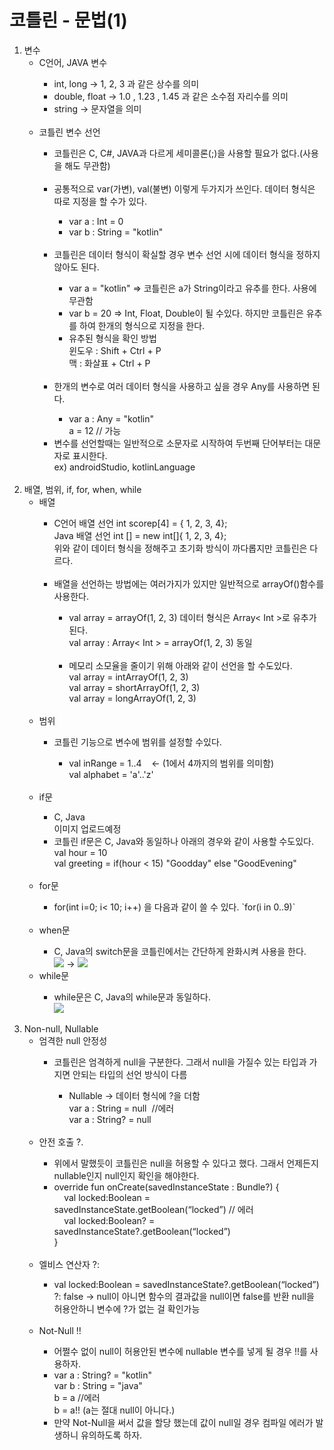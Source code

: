 # 코틀린 - 문법(1)

<ol>
  <li>변수
    <ul>
      <li>C언어, JAVA 변수</li>
      <ul>
        <li>int, long -> 1, 2, 3 과 같은 상수를 의미</li>
        <li>double, float -> 1.0 , 1.23 , 1.45 과 같은 소수점 자리수를 의미</li>
        <li>string -> 문자열을 의미</li><br>
      </ul>
      <li>코틀린 변수 선언</li>
      <ul>
        <li>코틀린은 C, C#, JAVA과 다르게 세미콜론(;)을 사용할 필요가 없다.(사용을 해도 무관함)</li><br>
        <li>공통적으로 var(가변), val(불변) 이렇게 두가지가 쓰인다. 데이터 형식은 따로 지정을 할 수가 있다.</li>
          <ul>
            <li>var a : Int = 0</li>
            <li>var b : String = "kotlin"</li><br>
          </ul>
        <li>코틀린은 데이터 형식이 확실할 경우 변수 선언 시에 데이터 형식을 정하지 않아도 된다.</li>
          <ul>
            <li>var a = "kotlin" => 코틀린은 a가 String이라고 유추를 한다. 사용에 무관함</li>
            <li>var b = 20  => Int, Float, Double이 될 수있다. 하지만 코틀린은 유추를 하여 한개의 형식으로 지정을 한다.</li>
            <li>유추된 형식을 확인 방법<br>
            윈도우 : Shift + Ctrl + P<br>
                  맥 : 화살표 + Ctrl + P</li><br>
          </ul>
        <li>한개의 변수로 여러 데이터 형식을 사용하고 싶을 경우 Any를 사용하면 된다.</li>
          <ul>
             <li>var a : Any = "kotlin"<br>
             a = 12 // 가능</li>
          </ul>
        <li>변수를 선언할때는 일반적으로 소문자로 시작하여 두번째 단어부터는 대문자로 표시한다.<br> ex) androidStudio, kotlinLanguage</li>
      </ul>
    </ul>
  </li>
  <br/>
  <li>배열, 범위, if, for, when, while
    <ul>
        <li>배열</li>
          <ul>
            <li>C언어 배열 선언 int scorep[4] = { 1, 2, 3, 4};<br>Java 배열 선언 int [] = new int[]{ 1, 2, 3, 4};<br>위와 같이 데이터 형식을 정해주고 초기화 방식이 까다롭지만 코틀린은 다르다.</li><br>
            <li>배열을 선언하는 방법에는 여러가지가 있지만 일반적으로 arrayOf()함수를 사용한다.</li>
              <ul>
                <li>val array = arrayOf(1, 2, 3) 데이터 형식은 Array< Int >로 유추가 된다.<br> val array : Array< Int > = arrayOf(1, 2, 3) 동일</li><br>
                <li>메모리 소모율을 줄이기 위해 아래와 같이 선언을 할 수도있다.<br> val array = intArrayOf(1, 2, 3) <br>val array = shortArrayOf(1, 2, 3)<br>val array = longArrayOf(1, 2, 3)</li><br>
              </ul>
          </ul>      
        <li>범위</li>
          <ul>
            <li>코틀린 기능으로 변수에 범위를 설정할 수있다.</li>
              <ul>
                <li>val inRange = 1..4 &nbsp;&nbsp; <- (1에서 4까지의 범위를 의미함)<br>val alphabet = 'a'..'z'</li><br></ul>
                </ul>
        <li>if문</li>
          <ul>
            <li>C, Java<br>이미지 업로드예정</li>
            <li>코틀린 if문은 C, Java와 동일하나 아래의 경우와 같이 사용할 수도있다.<br>val hour = 10<br>val greeting = if(hour < 15) "Goodday" else "GoodEvening"</li><br>
          </ul>
        <li>for문</li>
          <ul>
            <li>for(int i=0; i< 10; i++) 을 다음과 같이 쓸 수 있다. `for(i in 0..9)`<br></li><br>
          </ul>
        <li>when문</li>
          <ul>
            <li>C, Java의 switch문을 코틀린에서는 간단하게 완화시켜 사용을 한다.</li>
            <img src="C:\Users\임재성\Desktop\코틀린문법\switch문.jpg"> -> <img src="C:\Users\임재성\Desktop\코틀린문법\when문.jpg">
          </ul>
        <li>while문</li>
          <ul>
            <li>while문은 C, Java의 while문과 동일하다.</li>
            <img src="C:\Users\임재성\Desktop\코틀린문법\while문.jpg">
          </ul>
          </ul>
    </ul>
  </li>
  <br/>
  <li>Non-null, Nullable
    <ul>
        <li>엄격한 null 안정성</li>
          <ul>
            <li>코틀린은 엄격하게 null을 구분한다. 그래서 null을 가질수 있는 타입과 가지면 안되는 타입의 선언 방식이 다름</li>
              <ul>
                <li>Nullable -> 데이터 형식에 ?을 더함<br>var a : String = null &nbsp;//에러<br>var a : String? = null</li><br>
              </ul>
          </ul>      
        <li>안전 호출 ?.</li>
          <ul>
            <li>위에서 말했듯이 코틀린은 null을 허용할 수 있다고 했다. 그래서 언제든지 nullable인지 null인지 확인을 해야한다.</li>
            <li>override fun onCreate(savedInstanceState : Bundle?) {<br>
		&nbsp;&nbsp;&nbsp;&nbsp;val locked:Boolean = savedInstanceState.getBoolean(“locked”) // 에러 <br>
		&nbsp;&nbsp;&nbsp;&nbsp;val locked:Boolean? = savedInstanceState?.getBoolean(“locked”) <br>
                }
            </li><br>
          </ul>
        <li>엘비스 연산자 ?:</li>
          <ul>
            <li>val locked:Boolean = savedInstanceState?.getBoolean(“locked”) ?: false -> null이 아니면 함수의 결과값을 null이면 false를 반환 null을 허용안하니 변수에 ?가 없는 걸 확인가능</li><br>
          </ul>
        <li>Not-Null !!</li>
          <ul>
            <li>어쩔수 없이 null이 허용안된 변수에 nullable 변수를 넣게 될 경우 !!를 사용하자.</li>
            <li>var a : String? = "kotlin"<br>var b : String = "java"<br>b = a //에러<br>b = a!! (a는 절대 null이 아니다.)</li>
            <li>만약 Not-Null을 써서 값을 할당 했는데 값이 null일 경우 컴파일 에러가 발생하니 유의하도록 하자.</li>
          </ul>
    </ul>
  </li>
  <br/>
</ol>
